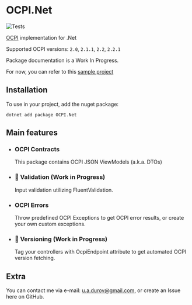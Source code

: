 # OCPI.Net

![Tests](https://github.com/BitzArt/OCPI.Net/actions/workflows/Tests.yml/badge.svg)

[OCPI](https://github.com/ocpi/ocpi) implementation for .Net

Supported OCPI versions: `2.0`, `2.1.1`, `2.2`, `2.2.1`

Package documentation is a Work In Progress.

For now, you can refer to this [sample project](sample/OCPI.Net.Sample)

## Installation

To use in your project, add the nuget package:
```
dotnet add package OCPI.Net
```

## Main features

- ### OCPI Contracts
  This package contains OCPI JSON ViewModels (a.k.a. DTOs)

- ### 🚧 Validation (Work in Progress)
  Input validation utilizing FluentValidation.

- ### OCPI Errors
  Throw predefined OCPI Exceptions to get OCPI error results, or create your own custom exceptions.

- ### 🚧 Versioning (Work in Progress)
  Tag your controllers with OcpiEndpoint attribute to get automated OCPI version fetching.

## Extra

You can contact me via e-mail: u.a.durov@gmail.com, or create an Issue here on GitHub.
